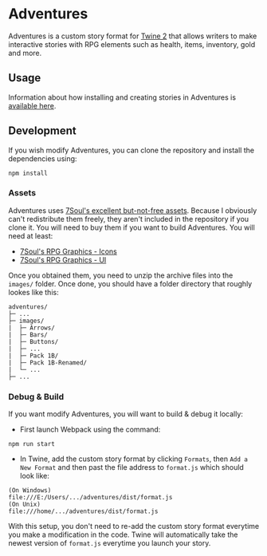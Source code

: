 # Adventures

Adventures is a custom story format for [Twine 2](https://twinery.org) that allows writers to make interactive stories with RPG elements such as health, items, inventory, gold and more.

## Usage

Information about how installing and creating stories in Adventures is [available here](http://longwelwind.github.io/adventures).

## Development

If you wish modify Adventures, you can clone the repository and install the dependencies using:

```
npm install
```

### Assets

Adventures uses [7Soul's excellent but-not-free assets](https://7soul.itch.io/). Because I obviously can't redistribute them freely, they aren't included in the repository if you clone it. You will need to buy them if you want to build Adventures. You will need at least:

* [7Soul's RPG Graphics - Icons](https://7soul.itch.io/7souls-rpg-graphics-pack-1-icons)
* [7Soul's RPG Graphics - UI](https://7soul.itch.io/7souls-rpg-graphics-pack-2-ui)

Once you obtained them, you need to unzip the archive files into the `images/` folder. Once done, you should have a folder directory that roughly lookes like this:

```
adventures/
├─ ...
├─ images/
|  ├─ Arrows/
|  ├─ Bars/
|  ├─ Buttons/
|  ├─ ...
|  ├─ Pack 1B/
|  ├─ Pack 1B-Renamed/
|  └─ ...
├─ ...
```

### Debug & Build

If you want modify Adventures, you will want to build & debug it locally:

* First launch Webpack using the command:

```
npm run start
```

* In Twine, add the custom story format by clicking `Formats`, then `Add a New Format` and then past the file address to `format.js` which should look like:
```
(On Windows)
file:///E:/Users/.../adventures/dist/format.js
(On Unix)
file:///home/.../adventures/dist/format.js
```

With this setup, you don't need to re-add the custom story format everytime you make a modification in the code. Twine will automatically take the newest version of `format.js` everytime you launch your story.